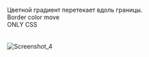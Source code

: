 Цветной градиент перетекает вдоль границы.
<br>
Border color move
<br>
ONLY CSS
<br>
<br>
<br>
![Screenshot_4](https://user-images.githubusercontent.com/104467944/178524294-f7263bc9-4525-4459-9dfc-b6b590c75204.jpg)
